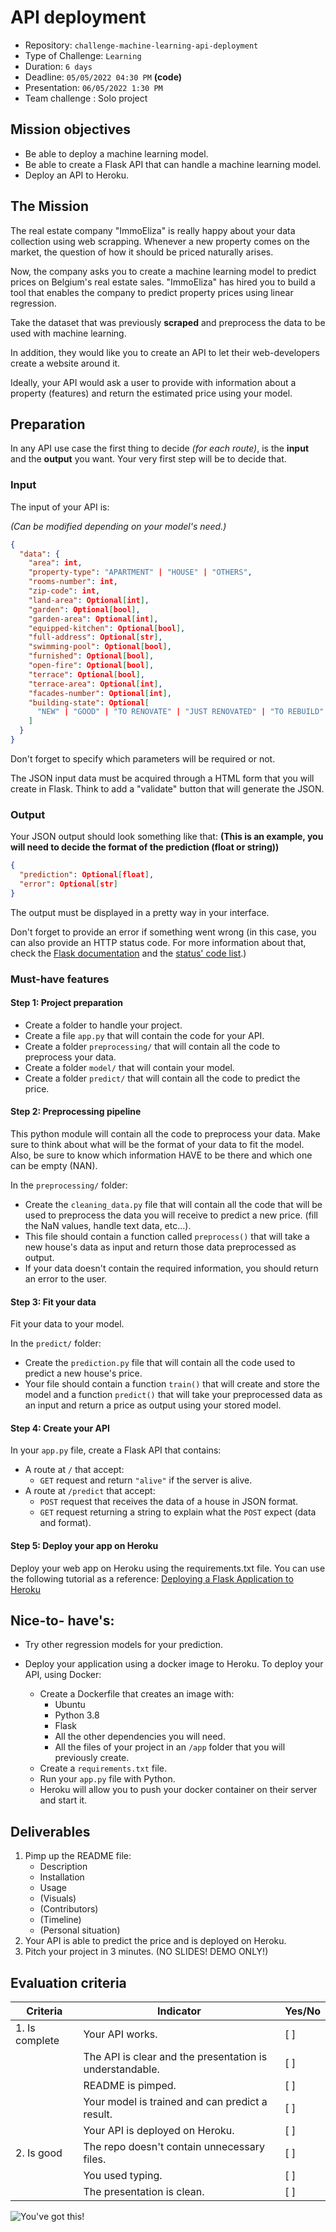 # API deployment

- Repository: `challenge-machine-learning-api-deployment`
- Type of Challenge: `Learning`
- Duration: `6 days`
- Deadline: `05/05/2022 04:30 PM` **(code)**
- Presentation: `06/05/2022 1:30 PM`
- Team challenge : Solo project

## Mission objectives

- Be able to deploy a machine learning model.
- Be able to create a Flask API that can handle a machine learning model.
- Deploy an API to Heroku.

## The Mission

The real estate company "ImmoEliza" is really happy about your data collection using web scrapping. Whenever a new property comes on the market, the question of how it should be priced naturally arises.

Now, the company asks you to create a machine learning model to predict prices on Belgium's real estate sales. "ImmoEliza" has hired you to build a tool that enables the company to predict property prices using linear regression.  

Take the dataset that was previously **scraped** and preprocess the data to be used with machine learning. 

In addition, they would like you to create an API to let their web-developers create a website around it.

Ideally, your API would ask a user to provide with information about a property (features) and return the estimated price using your model.


## Preparation

In any API use case the first thing to decide _(for each route)_, is the **input** and the **output** you want.
Your very first step will be to decide that.

### Input

The input of your API is:

*(Can be modified depending on your model's need.)*

```json
{
  "data": {
    "area": int,
    "property-type": "APARTMENT" | "HOUSE" | "OTHERS",
    "rooms-number": int,
    "zip-code": int,
    "land-area": Optional[int],
    "garden": Optional[bool],
    "garden-area": Optional[int],
    "equipped-kitchen": Optional[bool],
    "full-address": Optional[str],
    "swimming-pool": Optional[bool],
    "furnished": Optional[bool],
    "open-fire": Optional[bool],
    "terrace": Optional[bool],
    "terrace-area": Optional[int],
    "facades-number": Optional[int],
    "building-state": Optional[
      "NEW" | "GOOD" | "TO RENOVATE" | "JUST RENOVATED" | "TO REBUILD"
    ]
  }
}
```

Don't forget to specify which parameters will be required or not.

The JSON input data must be acquired through a HTML form that you will create in Flask. Think to add a "validate" button that will generate the JSON.

### Output

Your JSON output should look something like that:
**(This is an example, you will need to decide the format of the prediction (float or string))**

```json
{
  "prediction": Optional[float],
  "error": Optional[str]
}
```

The output must be displayed in a pretty way in your interface.

Don't forget to provide an error if something went wrong (in this case, you can also provide an HTTP status code. For more information about that, check the [Flask documentation](https://flask.palletsprojects.com/en/2.0.x/errorhandling/#returning-api-errors-as-json) and the [status' code list](https://developer.mozilla.org/en-US/docs/Web/HTTP/Status).)


### Must-have features

#### Step 1: Project preparation

- Create a folder to handle your project.
- Create a file `app.py` that will contain the code for your API.
- Create a folder `preprocessing/` that will contain all the code to preprocess your data.
- Create a folder `model/` that will contain your model.
- Create a folder `predict/` that will contain all the code to predict the price.

#### Step 2: Preprocessing pipeline

This python module will contain all the code to preprocess your data. Make sure to think about what will be the format of your data to fit the model.
Also, be sure to know which information HAVE to be there and which one can be empty (NAN).

In the `preprocessing/` folder:

- Create the `cleaning_data.py` file that will contain all the code that will be used to preprocess the data you will receive to predict a new price. (fill the NaN values, handle text data, etc...).
- This file should contain a function called `preprocess()` that will take a new house's data as input and return those data preprocessed as output.
- If your data doesn't contain the required information, you should return an error to the user.

#### Step 3: Fit your data

Fit your data to your model.

In the `predict/` folder:

- Create the `prediction.py` file that will contain all the code used to predict a new house's price.
- Your file should contain a function `train()` that will create and store the model and a function `predict()` that will take your preprocessed data as an input and return a price as output using your stored model.

#### Step 4: Create your API

In your `app.py` file, create a Flask API that contains:

- A route at `/` that accept:
  - `GET` request and return `"alive"` if the server is alive.
- A route at `/predict` that accept:
  - `POST` request that receives the data of a house in JSON format.
  - `GET` request returning a string to explain what the `POST` expect (data and format).

#### Step 5: Deploy your app on Heroku
Deploy your web app on Heroku using the requirements.txt file. You can use the following tutorial as a reference: [Deploying a Flask Application to Heroku](https://stackabuse.com/deploying-a-flask-application-to-heroku/) 

## Nice-to- have's:

- Try other regression models for your prediction. 
- Deploy your application using a docker image to Heroku. To deploy your API, using Docker:

  - Create a Dockerfile that creates an image with:
    - Ubuntu
    - Python 3.8
    - Flask
    - All the other dependencies you will need.
    - All the files of your project in an `/app` folder that you will previously create.
  - Create a `requirements.txt` file. 
  - Run your `app.py` file with Python.
  - Heroku will allow you to push your docker container on their server and start it.


## Deliverables

1. Pimp up the README file:
   - Description
   - Installation
   - Usage
   - (Visuals)
   - (Contributors)
   - (Timeline)
   - (Personal situation)
2. Your API is able to predict the price and is deployed on Heroku.
3. Pitch your project in 3 minutes. (NO SLIDES! DEMO ONLY!)

## Evaluation criteria

| Criteria       | Indicator                                                | Yes/No |
| -------------- | -------------------------------------------------------- | ------ |
| 1. Is complete | Your API works.                                          | [ ]    |
|                | The API is clear and the presentation is understandable. | [ ]    |
|                | README is pimped.                                        | [ ]    |
|                | Your model is trained and can predict a result.          | [ ]    |
|                | Your API is deployed on Heroku.              | [ ]    |
| 2. Is good     | The repo doesn't contain unnecessary files.              | [ ]    |
|                | You used typing.                                         | [ ]    |
|                | The presentation is clean.                               | [ ]    |


![You've got this!](https://media.giphy.com/media/YSTLV9MkR248Qvxjz3/giphy.gif)